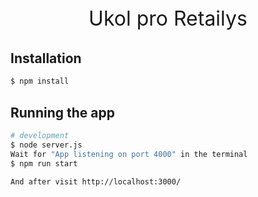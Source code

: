 <p align="center" style="font-size: 2rem">
  Ukol pro Retailys
</p>

## Installation

```bash
$ npm install
```

## Running the app

```bash
# development
$ node server.js
Wait for "App listening on port 4000" in the terminal
$ npm run start

And after visit http://localhost:3000/
```


